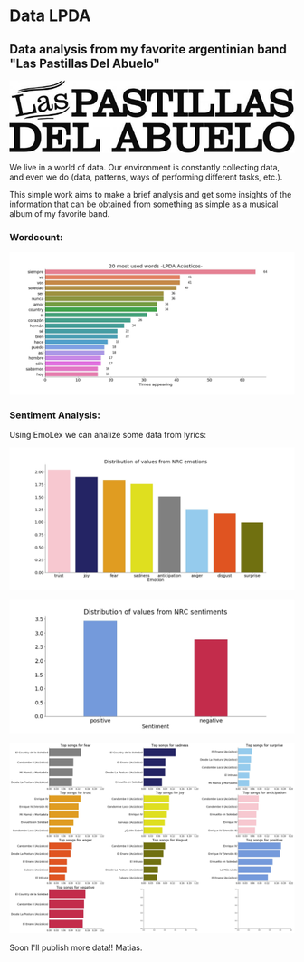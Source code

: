 # Data LPDA 
## Data analysis from my favorite argentinian band "Las Pastillas Del Abuelo"

![roof](https://raw.githubusercontent.com/caparrosmatias/data_lpda/master/images/logo_2.jpg)

We live in a world of data. Our environment is constantly collecting data, and even we do (data, patterns, ways of performing different tasks, etc.).

This simple work aims to make a brief analysis and get some insights of the information that can be obtained from something as simple as a musical album of my favorite band.

### Wordcount:

![roof](https://raw.githubusercontent.com/caparrosmatias/data_lpda/master/images/top_words_in_songs%20.jpg)

### Sentiment Analysis:

Using EmoLex we can analize some data from lyrics:

![roof](https://raw.githubusercontent.com/caparrosmatias/data_lpda/master/images/nrc_emotions.jpg)

![roof](https://raw.githubusercontent.com/caparrosmatias/data_lpda/master/images/nrc_sentiments.jpg)

![roof](https://raw.githubusercontent.com/caparrosmatias/data_lpda/master/images/top_songs_for_emotions.jpg)

Soon I'll publish more data!! 
Matias.

